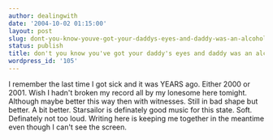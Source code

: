 ```yaml
---
author: dealingwith
date: '2004-10-02 01:15:00'
layout: post
slug: dont-you-know-youve-got-your-daddys-eyes-and-daddy-was-an-alcoholic
status: publish
title: don't you know you've got your daddy's eyes and daddy was an alcoholic
wordpress_id: '105'
---
```


I remember the last time I got sick and it was YEARS ago. Either 2000 or 2001.
Wish I hadn't broken my record all by my lonesome here tomight. Although maybe
better this way then with witnesses. Still in bad shape but better. A bit
better. Starsailor is definately good music for this state. Soft. Definately
not too loud. Writing here is keeping me together in the meantime even though
I can't see the screen.

